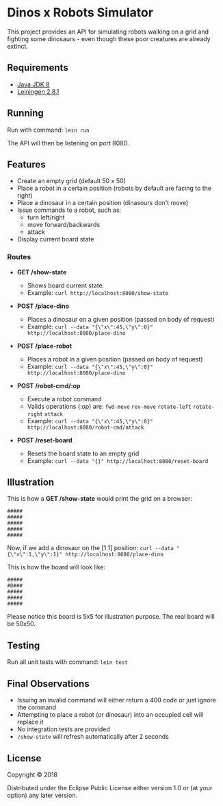 # Dinos x Robots Simulator

This project provides an API for simulating robots walking on a grid and fighting some dinosaurs - even though these poor creatures are already extinct. 

## Requirements

* [Java JDK 8](http://openjdk.java.net/install)
* [Leiningen 2.8.1](https://leiningen.org)

## Running

Run with command: `lein run`

The API will then be listening on port 8080.

## Features

* Create an empty grid (default 50 x 50)
* Place a robot in a certain position (robots by default are facing to the right)
* Place a dinosaur in a certain position (dinasours don't move)
* Issue commands to a robot, such as:
	- turn left/right
	- move forward/backwards
	- attack
* Display current board state

### Routes

* **GET /show-state**
	- Shows board current state.
	- Example: `curl http://localhost:8080/show-state`

* **POST /place-dino**
	- Places a dinosaur on a given position (passed on body of request)
	- Example: `curl --data "{\"x\":45,\"y\":0}" http://localhost:8080/place-dino`

* **POST /place-robot**
	- Places a robot in a given position (passed on body of request)
	- Example: `curl --data "{\"x\":45,\"y\":0}" http://localhost:8080/place-dino`

* **POST /robot-cmd/:op**
	- Execute a robot command
	- Valids operations (:op) are: `fwd-move` `rev-move` `rotate-left` `rotate-right` `attack`
	- Example: `curl --data "{\"x\":45,\"y\":0}" http://localhost:8080/robot-cmd/attack`

* **POST /reset-board**
	- Resets the board state to an empty grid
	- Example: `curl --data "{}" http://localhost:8080/reset-board`

## Illustration

This is how a **GET /show-state** would print the grid on a browser:

```
#####
#####
#####
#####
#####
```

Now, if we add a dinosaur on the [1 1] position: `curl --data "{\"x\":1,\"y\":1}" http://localhost:8080/place-dino`

This is how the board will look like:

```
#####
#D###
#####
#####
#####
```

Please notice this board is 5x5 for illustration purpose. The real board will be 50x50.

## Testing

Run all unit tests with command: `lein test`

## Final Observations

* Issuing an invalid command will either return a 400 code or just ignore the command
* Attempting to place a robot (or dinosaur) into an occupied cell will replace it
* No integration tests are provided
* `/show-state` will refresh automatically after 2 seconds


## License

Copyright © 2018

Distributed under the Eclipse Public License either version 1.0 or (at
your option) any later version.
